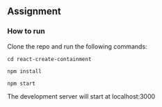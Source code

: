 ## Assignment

### How to run

Clone the repo and run the following commands:

`cd react-create-containment`

`npm install`

`npm start`

The development server will start at localhost:3000


